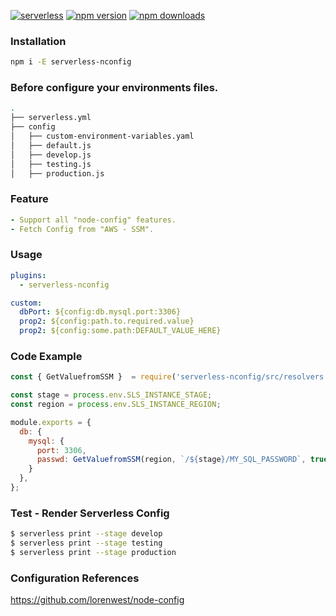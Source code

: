 [![serverless](http://public.serverless.com/badges/v3.svg)](http://www.serverless.com)
[![npm version](https://badge.fury.io/js/serverless-config.svg)](https://badge.fury.io/js/serverless-nconfig)
[![npm downloads](https://img.shields.io/npm/dt/serverless-nconfig.svg?style=flat)](https://www.npmjs.com/package/serverless-nconfig)

### Installation
```bash
npm i -E serverless-nconfig
```

### Before configure your environments files.
```bash
.
├── serverless.yml
├── config
│   ├── custom-environment-variables.yaml
│   ├── default.js
│   ├── develop.js
│   ├── testing.js
│   ├── production.js

```

### Feature
```yaml
- Support all "node-config" features.
- Fetch Config from "AWS - SSM".
```

### Usage
```yaml
plugins:
  - serverless-nconfig

custom:
  dbPort: ${config:db.mysql.port:3306}
  prop2: ${config:path.to.required.value}
  prop2: ${config:some.path:DEFAULT_VALUE_HERE}

```

### Code Example
```javascript
const { GetValuefromSSM }  = require('serverless-nconfig/src/resolvers');

const stage = process.env.SLS_INSTANCE_STAGE;
const region = process.env.SLS_INSTANCE_REGION;

module.exports = {
  db: {
    mysql: {
      port: 3306,
      passwd: GetValuefromSSM(region, `/${stage}/MY_SQL_PASSWORD`, true)
    }
  },
};
```

### Test - Render Serverless Config
```bash
$ serverless print --stage develop
$ serverless print --stage testing
$ serverless print --stage production
```


### Configuration References
https://github.com/lorenwest/node-config
